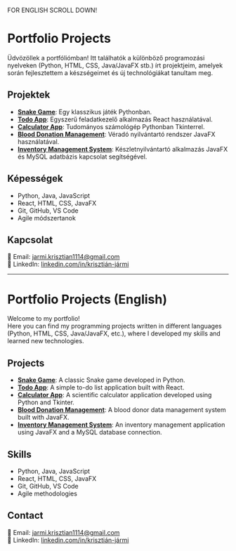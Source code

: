 FOR ENGLISH SCROLL DOWN!
# Portfolio Projects

Üdvözöllek a portfóliómban!
Itt találhatók a különböző programozási nyelveken (Python, HTML, CSS, Java/JavaFX stb.) írt projektjeim, amelyek során fejlesztettem a készségeimet és új technológiákat tanultam meg.

## Projektek

- **[Snake Game](https://github.com/krisztianJ/portfolio_projects/tree/main/Snake)**: Egy klasszikus játék Pythonban.
- **[Todo App](https://github.com/krisztianJ/portfolio_projects/tree/main/Todo)**: Egyszerű feladatkezelő alkalmazás React használatával.
- **[Calculator App](https://github.com/krisztianJ/portfolio_projects/tree/main/Calculator)**: Tudományos számológép Pythonban Tkinterrel.
- **[Blood Donation Management](https://github.com/krisztianJ/portfolio_projects/tree/main/Blood_donation)**: Véradó nyilvántartó rendszer JavaFX használatával.
- **[Inventory Management System](https://github.com/krisztianJ/portfolio_projects/tree/main/Inventory_management_system)**: Készletnyilvántartó alkalmazás JavaFX és MySQL adatbázis kapcsolat segítségével.

## Képességek

- Python, Java, JavaScript
- React, HTML, CSS, JavaFX
- Git, GitHub, VS Code
- Agile módszertanok

## Kapcsolat

📧 Email: [jarmi.krisztian1114@gmail.com](mailto:jarmi.krisztian1114@gmail.com)  
🔗 LinkedIn: [linkedin.com/in/krisztián-jármi](https://linkedin.com/in/krisztián-jármi)

---

# Portfolio Projects (English)

Welcome to my portfolio!  
Here you can find my programming projects written in different languages (Python, HTML, CSS, Java/JavaFX, etc.), where I developed my skills and learned new technologies.

## Projects

- **[Snake Game](https://github.com/krisztianJ/portfolio_projects/tree/main/Snake)**: A classic Snake game developed in Python.
- **[Todo App](https://github.com/krisztianJ/portfolio_projects/tree/main/Todo)**: A simple to-do list application built with React.
- **[Calculator App](https://github.com/krisztianJ/portfolio_projects/tree/main/Calculator)**: A scientific calculator application developed using Python and Tkinter.
- **[Blood Donation Management](https://github.com/krisztianJ/portfolio_projects/tree/main/Blood_donation)**: A blood donor data management system built with JavaFX.
- **[Inventory Management System](https://github.com/krisztianJ/portfolio_projects/tree/main/Inventory_management_system)**: An inventory management application using JavaFX and a MySQL database connection.

## Skills

- Python, Java, JavaScript
- React, HTML, CSS, JavaFX
- Git, GitHub, VS Code
- Agile methodologies

## Contact

📧 Email: [jarmi.krisztian1114@gmail.com](mailto:jarmi.krisztian1114@gmail.com)  
🔗 LinkedIn: [linkedin.com/in/krisztián-jármi](https://linkedin.com/in/krisztián-jármi)
